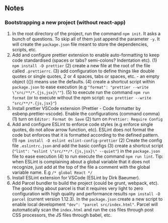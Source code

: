 ## Notes

### Bootstrapping a new project (without react-app)

1. In the root directory of the project, run the command `npm init`. It asks a bunch of questions. To skip all of them just append the parameter `-y`. It will create the `package.json` file meant to store the dependencies, scripts, etc.
2. Add and configure prettier extension to enable auto-formatting to keep code standardised (spaces or tabs? semi-colons? Indentation etc). (1) `npm install -D prettier` (2) create a new file at the root of the file called `.prettierrc`. (3) add configuration to define things like double quotes or single quotes, 2 or 4 spaces, tabs or spaces, etc. - an empty object ({}) means use the defaults. (4) create a shortcut script within `package.json` to ease execution (e.g `"format": "prettier --write \"src/**/*.{js,jsx}\""`). (5) to execute run the command `npm run format` (or to execute without the npm script: `npx prettier --write "src/**/*.{js,jsx}"`)
3. Install prettier VSCode extension (Prettier - Code formatter by esbenp.prettier-vscode). Enable the configurations (command comma) (1) turn on `Editor: Format On Save` (2) turn on `Prettier: Require Config`
4. Add and configure ESLint to enforce code styles (e.g enforce single quotes, do not allow arrow function, etc). ESLint does not format the code but enforces that it is formatted according to the defined pattern. (1) `npm install -D eslint eslint-config-prettier` (2) Create the config file `.eslintrc.json` and add the basic configs (3) create a shortcut script (`"lint": "eslint \"src/**/*.{js,jsx}\" --quiet"`) in the `package.json` file to ease execution (4) to run execute the command `npm run lint`. Tip: when ESLint is complaining about a global variable that it does not recognize, just add at the top of the file a comment with the global variable name. E.g `/* global React */`
5. Install ESLint extension for VSCode (ESLint by Dirk Baeumer).
6. Add Parcel bundler to build the project (could be grunt, webpack, etc). The good thing about parcel is that it requires very light to zero configuration with high quality and performance results `npm install -D parcel` (current version 1.12.3). In the `package.json` create a new script to enable local development `"dev": "parcel src/index.html"`. Parcel will automatically scan the `index.html` and run the css files through post CSS processors, the JS files through babel, etc.
